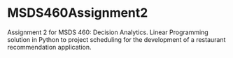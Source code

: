 # MSDS460Assignment2
Assignment 2 for MSDS 460: Decision Analytics. Linear Programming solution in Python to project scheduling  for the development of a restaurant recommendation application.
